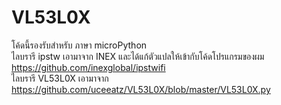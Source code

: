# VL53L0X <br>
โค้ดนี้รองรับสำหรับ ภาษา microPython <br>
ไลบรารี ipstw เอามาจาก INEX  และได้แก้ตัวแปลให้เข้ากับโค้ดโปรแกรมของผม<br> https://github.com/inexglobal/ipstwifi <br>
ไลบรารี VL53L0X เอามาจาก <br> https://github.com/uceeatz/VL53L0X/blob/master/VL53L0X.py
